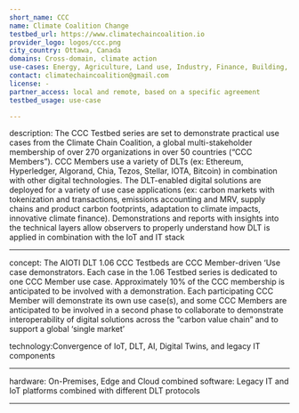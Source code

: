 ```yaml
---
short_name: CCC
name: Climate Coalition Change
testbed_url: https://www.climatechaincoalition.io
provider_logo: logos/ccc.png
city_country: Ottawa, Canada
domains: Cross-domain, climate action
use-cases: Energy, Agriculture, Land use, Industry, Finance, Building, Transportation
contact: climatechaincoalition@gmail.com
license: -
partner_access: local and remote, based on a specific agreement
testbed_usage: use-case

---
```

description: The CCC Testbed series are set to demonstrate practical use cases from the Climate Chain Coalition, a global multi-stakeholder membership of over 270 organizations in over 50 countries (“CCC Members”). CCC Members use a variety of DLTs (ex: Ethereum, Hyperledger, Algorand, Chia, Tezos, Stellar, IOTA, Bitcoin) in combination with other digital technologies. The DLT-enabled digital solutions are deployed for a variety of use case applications (ex: carbon markets with tokenization and transactions, emissions accounting and MRV, supply chains and product carbon footprints, adaptation to climate impacts, innovative climate finance). Demonstrations and reports with insights into the technical layers allow observers to properly understand how DLT is applied in combination with the IoT and IT stack

---
concept: The AIOTI DLT 1.06 CCC Testbeds are CCC Member-driven ‘Use case demonstrators. Each case in the 1.06 Testbed series is dedicated to one CCC Member use case. Approximately 10% of the CCC membership is anticipated to be involved with a demonstration. Each participating CCC Member will demonstrate its own use case(s), and some CCC Members are anticipated to be involved in a second phase to collaborate to demonstrate interoperability of digital solutions across the “carbon value chain” and to support a global ‘single market’

technology:Convergence of IoT, DLT, AI, Digital Twins, and legacy IT components

---
hardware: On-Premises, Edge and Cloud combined
software: Legacy IT and IoT platforms combined with different DLT protocols

---
